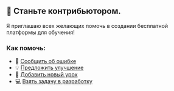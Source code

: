 ## 🤝 Станьте контрибьютором.
Я приглашаю всех желающих помочь в создании бесплатной платформы для обучения!

### Как помочь:

- 🐞 [Сообщить об ошибке](https://github.com/your-username/free-frontend-learning/issues/new?template=bug_report.md)
- 💡 [Предложить улучшение](https://github.com/your-username/free-frontend-learning/discussions/new?category=ideas)
- 📝 [Добавить новый урок](https://github.com/your-username/free-frontend-learning/discussions/new?category=content)
- 💻 [Взять задачу в разработку](https://github.com/your-username/free-frontend-learning/issues?q=is%3Aopen+is%3Aissue+label%3A%22good+first+issue%22)
